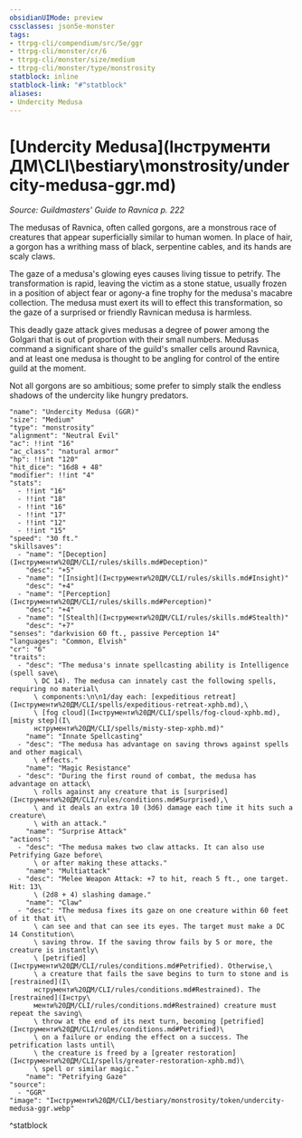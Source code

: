 ```yaml
---
obsidianUIMode: preview
cssclasses: json5e-monster
tags:
- ttrpg-cli/compendium/src/5e/ggr
- ttrpg-cli/monster/cr/6
- ttrpg-cli/monster/size/medium
- ttrpg-cli/monster/type/monstrosity
statblock: inline
statblock-link: "#^statblock"
aliases:
- Undercity Medusa
---
```

# [Undercity Medusa](Інструменти ДМ\CLI\bestiary\monstrosity/undercity-medusa-ggr.md)
*Source: Guildmasters' Guide to Ravnica p. 222*  

The medusas of Ravnica, often called gorgons, are a monstrous race of creatures that appear superficially similar to human women. In place of hair, a gorgon has a writhing mass of black, serpentine cables, and its hands are scaly claws.

The gaze of a medusa's glowing eyes causes living tissue to petrify. The transformation is rapid, leaving the victim as a stone statue, usually frozen in a position of abject fear or agony-a fine trophy for the medusa's macabre collection. The medusa must exert its will to effect this transformation, so the gaze of a surprised or friendly Ravnican medusa is harmless.

This deadly gaze attack gives medusas a degree of power among the Golgari that is out of proportion with their small numbers. Medusas command a significant share of the guild's smaller cells around Ravnica, and at least one medusa is thought to be angling for control of the entire guild at the moment.

Not all gorgons are so ambitious; some prefer to simply stalk the endless shadows of the undercity like hungry predators.

```statblock
"name": "Undercity Medusa (GGR)"
"size": "Medium"
"type": "monstrosity"
"alignment": "Neutral Evil"
"ac": !!int "16"
"ac_class": "natural armor"
"hp": !!int "120"
"hit_dice": "16d8 + 48"
"modifier": !!int "4"
"stats":
  - !!int "16"
  - !!int "18"
  - !!int "16"
  - !!int "17"
  - !!int "12"
  - !!int "15"
"speed": "30 ft."
"skillsaves":
  - "name": "[Deception](Інструменти%20ДМ/CLI/rules/skills.md#Deception)"
    "desc": "+5"
  - "name": "[Insight](Інструменти%20ДМ/CLI/rules/skills.md#Insight)"
    "desc": "+4"
  - "name": "[Perception](Інструменти%20ДМ/CLI/rules/skills.md#Perception)"
    "desc": "+4"
  - "name": "[Stealth](Інструменти%20ДМ/CLI/rules/skills.md#Stealth)"
    "desc": "+7"
"senses": "darkvision 60 ft., passive Perception 14"
"languages": "Common, Elvish"
"cr": "6"
"traits":
  - "desc": "The medusa's innate spellcasting ability is Intelligence (spell save\
      \ DC 14). The medusa can innately cast the following spells, requiring no material\
      \ components:\n\n1/day each: [expeditious retreat](Інструменти%20ДМ/CLI/spells/expeditious-retreat-xphb.md),\
      \ [fog cloud](Інструменти%20ДМ/CLI/spells/fog-cloud-xphb.md), [misty step](І\
      нструменти%20ДМ/CLI/spells/misty-step-xphb.md)"
    "name": "Innate Spellcasting"
  - "desc": "The medusa has advantage on saving throws against spells and other magical\
      \ effects."
    "name": "Magic Resistance"
  - "desc": "During the first round of combat, the medusa has advantage on attack\
      \ rolls against any creature that is [surprised](Інструменти%20ДМ/CLI/rules/conditions.md#Surprised),\
      \ and it deals an extra 10 (3d6) damage each time it hits such a creature\
      \ with an attack."
    "name": "Surprise Attack"
"actions":
  - "desc": "The medusa makes two claw attacks. It can also use Petrifying Gaze before\
      \ or after making these attacks."
    "name": "Multiattack"
  - "desc": "Melee Weapon Attack: +7 to hit, reach 5 ft., one target. Hit: 13\
      \ (2d8 + 4) slashing damage."
    "name": "Claw"
  - "desc": "The medusa fixes its gaze on one creature within 60 feet of it that it\
      \ can see and that can see its eyes. The target must make a DC 14 Constitution\
      \ saving throw. If the saving throw fails by 5 or more, the creature is instantly\
      \ [petrified](Інструменти%20ДМ/CLI/rules/conditions.md#Petrified). Otherwise,\
      \ a creature that fails the save begins to turn to stone and is [restrained](І\
      нструменти%20ДМ/CLI/rules/conditions.md#Restrained). The [restrained](Інстру\
      менти%20ДМ/CLI/rules/conditions.md#Restrained) creature must repeat the saving\
      \ throw at the end of its next turn, becoming [petrified](Інструменти%20ДМ/CLI/rules/conditions.md#Petrified)\
      \ on a failure or ending the effect on a success. The petrification lasts until\
      \ the creature is freed by a [greater restoration](Інструменти%20ДМ/CLI/spells/greater-restoration-xphb.md)\
      \ spell or similar magic."
    "name": "Petrifying Gaze"
"source":
  - "GGR"
"image": "Інструменти%20ДМ/CLI/bestiary/monstrosity/token/undercity-medusa-ggr.webp"
```
^statblock